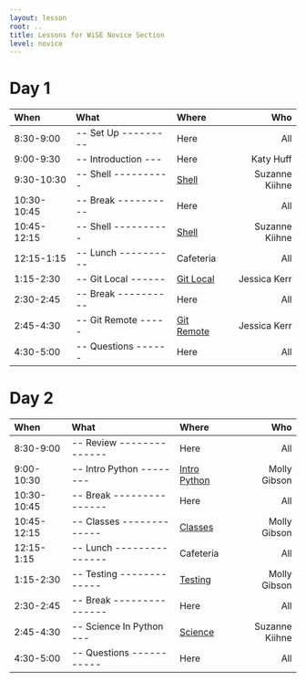 ```yaml
---
layout: lesson
root: ..
title: Lessons for WiSE Novice Section
level: novice
---
```


<div class="toc" markdown="1">


# Day 1 
 
| **When**               | **What**         | **Where**          | **Who** | 
|:-----------------------|:------------------------|:--------------------------|---------------:|
| 8:30-9:00      | -- Set Up --------- | Here               | All             |
| 9:00-9:30      | -- Introduction --- | Here               | Katy Huff       |
| 9:30-10:30     | -- Shell ---------- | [Shell](shell/index.html) | Suzanne Kiihne |
| 10:30-10:45    | -- Break ---------- | Here               | All             |
| 10:45-12:15    | -- Shell ---------- | [Shell](shell/index.html) | Suzanne Kiihne |
| 12:15-1:15     | -- Lunch ---------- | Cafeteria          | All |
| 1:15-2:30      | -- Git Local ------ | [Git Local](git/local.html) | Jessica Kerr |
| 2:30-2:45      | -- Break ---------- | Here               | All |
| 2:45-4:30      | -- Git Remote ----- | [Git Remote](git/remote.html) | Jessica Kerr |
| 4:30-5:00      | -- Questions ------ | Here                | All | 


# Day 2 

 
| **When**               | **What**          | **Where**          | **Who** | 
|:-----------------------|:--------------------------|:-----------------------|----------------:|
| 8:30-9:00      | -- Review -------------- |  Here     | All             |
| 9:00-10:30     | -- Intro Python -------- | [Intro Python](python/index.html)  | Molly Gibson |
| 10:30-10:45    | -- Break --------------- | Here      | All             |
| 10:45-12:15    | -- Classes ------------- | [Classes](python/index.html) | Molly Gibson |
| 12:15-1:15     | -- Lunch --------------- | Cafeteria | All |
| 1:15-2:30      | -- Testing ------------- | [Testing](python/index.html) | Molly Gibson |
| 2:30-2:45      | -- Break --------------- | Here      | All |
| 2:45-4:30      | -- Science In Python --- | [Science](py-scipy/tutorial.html) | Suzanne Kiihne |
| 4:30-5:00      | -- Questions ----------- | Here      | All |

</div>
